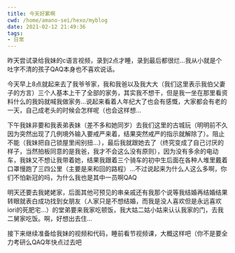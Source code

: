 ```yaml
---
title: 今天好累啊
cwd: /home/amano-sei/hexo/myblog
date: 2021-02-12 21:49:36
tags:
- 日常
---
```


昨天尝试录给我妹的c语言视频，录到2点才睡，录到最后都很烂...我从小就是个吐字不清的孩子QAQ本身也不喜欢说话。

今天早上8点就起来去了我爷爷家，我和我爸以及我大大（我们这里表示我伯父妻子的方言）三个人基本上干了全部的家务，其实我不想干，但是我一坐在那里看资料什么的我妈就喊我做家务...说起来看着人年纪大了也会有感慨，大家都会有老的一天，自己成老头的时候会怎样呢（也会这样想...

下午我妹非要和我表弟表妹（差不多和她同岁）去我们这里的古城玩（明明前不久因为突然出现了几例境外输入要戒严来着，结果突然戒严的指示就解除了）。阻止不能（我妹把自己锁屋里闹别扭...），最后我就跟她去了（终究变成了自己讨厌的样子，当然拍板同意的是我爸，我才不会这么没有原则），因为没有多余的电动车，我妹又不想让我带着她，结果我跟着三个骑车的初中生后面在各种人堆里戴着口罩慢跑了三四公里（主要是来和回的路程）...不过说起来为什么人这么多啊，你们不怕新冠的吗，为什么我也是其中一员啊QAQ

明天还要去我姥姥家，后面其他可预见的串亲戚还有我那个说等我结婚再结婚结果转眼就表白成功找到女朋友（人家只是不想结婚，而我是没人喜欢但是永远喜欢iori的死肥宅...）的堂弟要来我家吃顿饭，我大姑二姑小姑来认认我家的门，去我二舅家吃饭。啊，好想出去住...

接下来继续准备给我妹的视频和代码，睡前看节视频课，大概这样吧（你不是要全力考研么QAQ年快点过去吧


